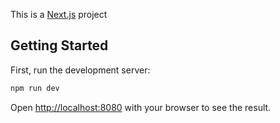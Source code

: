 This is a [Next.js](https://nextjs.org/) project
## Getting Started

First, run the development server:

```bash
npm run dev
```

Open [http://localhost:8080](http://localhost:8080) with your browser to see the result.